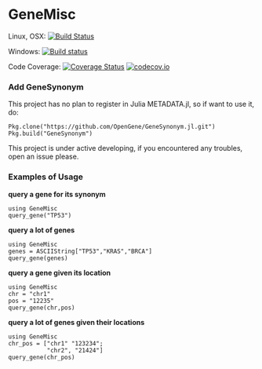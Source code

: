 # GeneMisc

Linux, OSX: [![Build Status](https://travis-ci.org/OpenGene/GeneSynonym.jl.svg?branch=master)](https://travis-ci.org/OpenGene/GeneSynonym.jl)

Windows: [![Build status](https://ci.appveyor.com/api/projects/status/4vr88cmgo7u02644/branch/master?svg=true)](https://ci.appveyor.com/project/zhmz90/GeneMisc/branch/master)

Code Coverage: [![Coverage Status](https://coveralls.io/repos/JuliaLang/julia/badge.svg?branch=master)](https://coveralls.io/r/JuliaLang/julia?branch=master) [![codecov.io](http://codecov.io/github/JuliaLang/julia/coverage.svg?branch=master)](http://codecov.io/github/JuliaLang/julia?branch=master)

### Add GeneSynonym
This project has no plan to register in Julia METADATA.jl, so if want to use it, do:

	Pkg.clone("https://github.com/OpenGene/GeneSynonym.jl.git")
	Pkg.build("GeneSynonym")
	
This project is under active developing, if you encountered any troubles, open an issue please.
	
### Examples of Usage

**query a gene for its synonym**

	using GeneMisc
	query_gene("TP53")
	
**query a lot of genes**

	using GeneMisc
	genes = ASCIIString["TP53","KRAS","BRCA"]
	query_gene(genes)

**query a gene given its location**

	using GeneMisc
	chr = "chr1"
	pos = "12235"
	query_gene(chr,pos)
	
**query a lot of genes given their locations**

	using GeneMisc
	chr_pos = ["chr1" "123234";
               "chr2", "21424"]
	query_gene(chr_pos)
